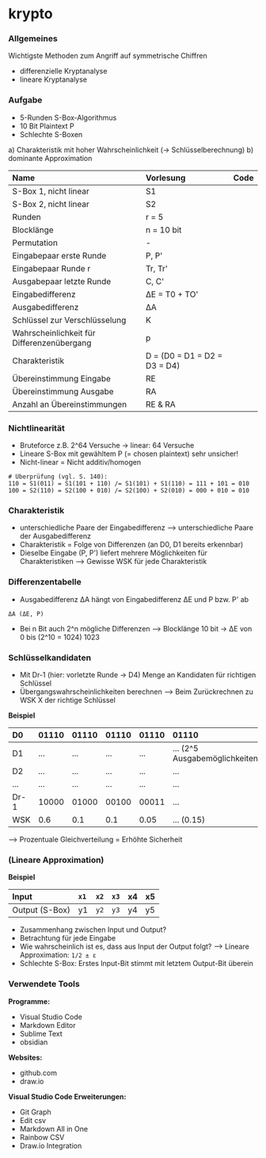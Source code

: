 # krypto

### Allgemeines
Wichtigste Methoden zum Angriff auf symmetrische Chiffren
* differenzielle Kryptanalyse
* lineare Kryptanalyse

### Aufgabe 
* 5-Runden S-Box-Algorithmus
* 10 Bit Plaintext P
* Schlechte S-Boxen

a) Charakteristik mit hoher Wahrscheinlichkeit (-> Schlüsselberechnung)
b) dominante Approximation

| Name                                       | Vorlesung                    | Code |
|:-------------------------------------------|:-----------------------------|:-----|
| S-Box 1, nicht linear                      | S1                           |      |
| S-Box 2, nicht linear                      | S2                           |      |
| Runden                                     | r = 5                        |      |
| Blocklänge                                 | n = 10 bit                   |      |
| Permutation                                | -                            |      |
| Eingabepaar erste Runde                    | P, P'                        |      |
| Eingabepaar Runde r                        | Tr, Tr'                      |      |
| Ausgabepaar letzte Runde                   | C, C'                        |      |
| Eingabedifferenz                           | ΔE = T0 + TO'                |      |
| Ausgabedifferenz                           | ΔA                           |      |
| Schlüssel zur Verschlüsselung              | K                            |      |
| Wahrscheinlichkeit für Differenzenübergang | p                            |      |
| Charakteristik                             | D = (D0 = D1 = D2 = D3 = D4) |      |
| Übereinstimmung Eingabe                    | RE                           |      |
| Übereinstimmung Ausgabe                    | RA                           |      |
| Anzahl an Übereinstimmungen                | RE & RA                      |      |

### Nichtlinearität
* Bruteforce z.B. 2^64 Versuche -> linear: 64 Versuche
* Lineare S-Box mit gewähltem P (= chosen plaintext) sehr unsicher!
* Nicht-linear = Nicht additiv/homogen

```
# Überprüfung (vgl. S. 140):
110 = S1(011) = S1(101 + 110) /= S1(101) + S1(110) = 111 + 101 = 010
100 = S2(110) = S2(100 + 010) /= S2(100) + S2(010) = 000 + 010 = 010
```

### Charakteristik
* unterschiedliche Paare der Eingabedifferenz
--> unterschiedliche Paare der Ausgabedifferenz
* Charakteristik = Folge von Differenzen (an D0, D1 bereits erkennbar)
* Dieselbe Eingabe (P, P') liefert mehrere Möglichkeiten für Charakteristiken
--> Gewisse WSK für jede Charakteristik

### Differenzentabelle
* Ausgabedifferenz ΔA hängt von Eingabedifferenz ΔE und P bzw. P' ab
```
ΔA (ΔE, P)
```
* Bei n Bit auch 2^n mögliche Differenzen
--> Blocklänge 10 bit -> ΔE von 0 bis (2^10 = 1024) 1023

### Schlüsselkandidaten
* Mit Dr-1 (hier: vorletzte Runde -> D4) Menge an Kandidaten für richtigen Schlüssel
* Übergangswahrscheinlichkeiten berechnen
--> Beim Zurückrechnen zu WSK X der richtige Schlüssel

__Beispiel__

| D0   | 01110 | 01110 | 01110 | 01110 | 01110                          |
|:-----|:------|:------|:------|:------|:-------------------------------|
| D1   | ...   | ...   | ...   | ...   | ... (2^5 Ausgabemöglichkeiten) |
| D2   | ...   | ...   | ...   | ...   | ...                            |
| ...  | ...   | ...   | ...   | ...   | ...                            |
| Dr-1 | 10000 | 01000 | 00100 | 00011 | ...                            |
| WSK  | 0.6   | 0.1   | 0.1   | 0.05  | ... (0.15)                     |

--> Prozentuale Gleichverteilung = Erhöhte Sicherheit

### (Lineare Approximation)
__Beispiel__

| Input          | `x1` | `x2` | `x3` | x4 | x5 |
|:---------------|:-----|:-----|:-----|:---|:---|
| Output (S-Box) | y1   | `y2` | `y3` | y4 | y5 |

* Zusammenhang zwischen Input und Output? 
* Betrachtung für jede Eingabe
* Wie wahrscheinlich ist es, dass aus Input der Output folgt?
--> Lineare Approximation: `1/2 ± ε`
* Schlechte S-Box: Erstes Input-Bit stimmt mit letztem Output-Bit überein

### Verwendete Tools
__Programme:__
* Visual Studio Code
* Markdown Editor
* Sublime Text
* obsidian

__Websites:__
* github.com
* draw.io

__Visual Studio Code Erweiterungen:__
* Git Graph
* Edit csv
* Markdown All in One
* Rainbow CSV
* Draw.io Integration